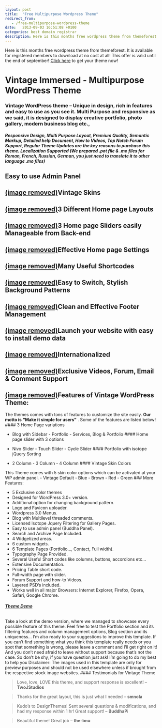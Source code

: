 ```yaml
---
layout: post
title:  "Free Multipurpose Wordpress Theme"
redirect_from:
   - /free-multipurpose-wordpress-theme
date:   2013-09-03 16:51:08 +0100
categories: best domain registrar
description: Here is this months free wordpress theme from themeforest. It is available for registered members to download at no cost at all! This offer is valid u...
---
```


Here is this months free wordpress theme from themeforest. It is available for registered members to download at no cost at all! This offer is valid until the end of september! [Click here](http://themeforest.net/item/vintage-immersed-multipurpose-wordpress-theme/2866563?WT.ac=free_file&WT.seg_1=free_file&WT.z_author=designthemes&ref=bigideaguy "Vintage Immersed - Multipurpose WordPress Theme") to get your theme now!

Vintage Immersed - Multipurpose WordPress Theme
===============================================

### Vintage WordPress theme – Unique in design, rich in features and easy to use as you see it. Multi Purpose and responsive as we said, it is designed to display creative portfolio, photo gallery, modern business blog etc.,

##### Responsive Design, Multi Purpose Layout, Premium Quality, Semantic Markup, Detailed help Document, How to Videos, Top Notch Forum Support, Regular Theme Updates are the key reasons to purchase this theme. Localization Supported (We prepared .pot file & .mo files for Roman, French, Russian, German, you just need to translate it to other language .mo files)

Easy to use Admin Panel
-----------------------

 [(image removed)](http://markustenghamn.com/wp-content/uploads/2013/09/buddha-panel.jpg)Vintage Skins
-------------

 [(image removed)](http://markustenghamn.com/wp-content/uploads/2013/09/color-schemes.jpg)3 Different Home page Layouts
-----------------------------

 [(image removed)](http://markustenghamn.com/wp-content/uploads/2013/09/hp-layouts.jpg)3 Home page Sliders easily Manageable from Back-end
---------------------------------------------------

 [(image removed)](http://markustenghamn.com/wp-content/uploads/2013/09/slider-options.jpg)Effective Home page Settings
----------------------------

 [(image removed)](http://markustenghamn.com/wp-content/uploads/2013/09/hp-settings.jpg)Many Useful Shortcodes
----------------------

 [(image removed)](http://markustenghamn.com/wp-content/uploads/2013/09/shortcodes.jpg)Easy to Switch, Stylish Background Patterns
-------------------------------------------

 [(image removed)](http://markustenghamn.com/wp-content/uploads/2013/09/patterns.jpg)Clean and Effective Footer Management
-------------------------------------

 [(image removed)](http://markustenghamn.com/wp-content/uploads/2013/09/footer.jpg)Launch your website with easy to install demo data
--------------------------------------------------

 [(image removed)](http://markustenghamn.com/wp-content/uploads/2013/09/dummy-data.jpg)Internationalized
-----------------

 [(image removed)](http://markustenghamn.com/wp-content/uploads/2013/09/global.jpg)Exclusive Videos, Forum, Email & Comment Support
------------------------------------------------

 [(image removed)](http://markustenghamn.com/wp-content/uploads/2013/09/support.jpg)Features of Vintage WordPress Theme:
------------------------------------

 The themes comes with tons of features to customize the site easily.  **Our motto is “Make it simple for users”** . Some of the features are listed below! #### 3 Home Page variations

 - Blog with Sidebar - Portfolio - Services, Blog & Portfolio #### Home page slider with 3 options

 - Nivo Slider - Touch Slider - Cycle Slider #### Portfolio with isotope jQuery Sorting

 - 2 Column - 3 Column - 4 Column #### Vintage Skin Colors

 This Theme comes with 5 skin color options which can be activated at your WP admin panel. - Vintage Default - Blue - Brown - Red - Green ### More Features:

- 5 Exclusive color themes
- Designed for WordPress 3.0+ version.
- Additional option for changing background pattern.
- Logo and Favicon uploader.
- Wordpress 3.0 Menus.
- Blog with Multilevel threaded comments.
- Licensed Isotope Jquery Filtering for Gallery Pages.
- Easy to use admin panel (Buddha Panel).
- Search and Archive Page Included.
- 4 Widgetized areas.
- 6 custom widgets.
- 6 Template Pages (Portfolio…, Contact, Full width).
- Typography Page Provided.
- Several Useful Short codes like columns, buttons, accordions etc…
- Extensive Documentation.
- Pricing Table short code.
- Full-width page with slider.
- Forum Support and how-to Videos.
- Layered PSD’s included.
- Works well in all major Browsers: Internet Explorer, Firefox, Opera, Safari, Google Chrome.
 
###### **[Theme Demo](http://bit.ly/vintage_demo)**

 Take a look at the demo version, where we managed to showcase every possible feature of this theme. Feel free to test the Portfolio section and its filtering features and column management options, Blog section and its uniqueness… I’m also ready to your suggestions to improve this template. If you can’t find something what you think this template really needs or you spot that something is wrong, please leave a comment and I’ll get right on it! And you don’t need afraid to leave without support because that’s not the case. So don’t be shy, if you have question just ask! I’m going to do my best to help you Disclaimer: The images used in this template are only for preview purposes and should not be used elsewhere unless if brought from the respective stock image websites. #### Testimonials for Vintage Theme

> Love, love, LOVE this theme, and support response is excellent! – **TwoJStudios**

> Thanks for the great layout, this is just what I needed – **smnola**

> Kudo’s to DesignThemes! Sent several questions & modifications, and had my response within 1 hr! Great support! – **BuddhaPi**

> Beautiful theme! Great job – **the-bnu**